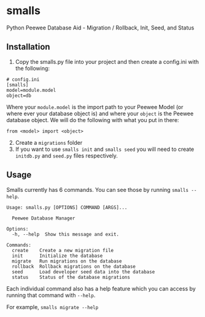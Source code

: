 # smalls
Python Peewee Database Aid - Migration / Rollback, Init, Seed, and Status

## Installation

1) Copy the smalls.py file into your project and then create a config.ini with the following:

```
# config.ini
[smalls]
model=module.model
object=db
```

Where your `module.model` is the import path to your Peewee Model (or where ever
your database object is) and where your `object` is the Peewee database object.
We will do the following with what you put in there:

```
from <model> import <object>
```

2) Create a `migrations` folder
3) If you want to use `smalls init` and `smalls seed` you will need to create `initdb.py` and `seed.py` files respectively.


## Usage

Smalls currently has 6 commands.  You can see those by running `smalls --help`.

```
Usage: smalls.py [OPTIONS] COMMAND [ARGS]...

  Peewee Database Manager

Options:
  -h, --help  Show this message and exit.

Commands:
  create    Create a new migration file
  init      Initialize the database
  migrate   Run migrations on the database
  rollback  Rollback migrations on the database
  seed      Load developer seed data into the database
  status    Status of the database migrations
```

Each individual command also has a help feature which you can access by running that command with `--help`.

For example, `smalls migrate --help`

